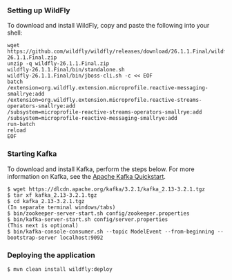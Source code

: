 ### Setting up WildFly
To download and install WildFly, copy and paste the following into your shell:
``` 
wget https://github.com/wildfly/wildfly/releases/download/26.1.1.Final/wildfly-26.1.1.Final.zip
unzip -q wildfly-26.1.1.Final.zip
wildfly-26.1.1.Final/bin/standalone.sh
wildfly-26.1.1.Final/bin/jboss-cli.sh -c << EOF
batch
/extension=org.wildfly.extension.microprofile.reactive-messaging-smallrye:add
/extension=org.wildfly.extension.microprofile.reactive-streams-operators-smallrye:add
/subsystem=microprofile-reactive-streams-operators-smallrye:add
/subsystem=microprofile-reactive-messaging-smallrye:add
run-batch
reload
EOF
```

### Starting Kafka
To download and install Kafka, perform the steps below. For more information on Kafka, see the
[Apache Kafka Quickstart](https://kafka.apache.org/quickstart).
```
$ wget https://dlcdn.apache.org/kafka/3.2.1/kafka_2.13-3.2.1.tgz
$ tar xf kafka_2.13-3.2.1.tgz
$ cd kafka_2.13-3.2.1.tgz
(In separate terminal windows/tabs)
$ bin/zookeeper-server-start.sh config/zookeeper.properties
$ bin/kafka-server-start.sh config/server.properties
(This next is optional)
$ bin/kafka-console-consumer.sh --topic ModelEvent --from-beginning --bootstrap-server localhost:9092
```

### Deploying the application

```
$ mvn clean install wildfly:deploy
```
